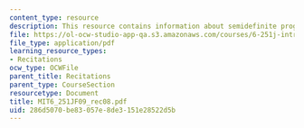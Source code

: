 ```yaml
---
content_type: resource
description: This resource contains information about semidefinite programming.
file: https://ol-ocw-studio-app-qa.s3.amazonaws.com/courses/6-251j-introduction-to-mathematical-programming-fall-2009/286d5070be83057e8de3151e28522d5b_MIT6_251JF09_rec08.pdf
file_type: application/pdf
learning_resource_types:
- Recitations
ocw_type: OCWFile
parent_title: Recitations
parent_type: CourseSection
resourcetype: Document
title: MIT6_251JF09_rec08.pdf
uid: 286d5070-be83-057e-8de3-151e28522d5b
---
```

